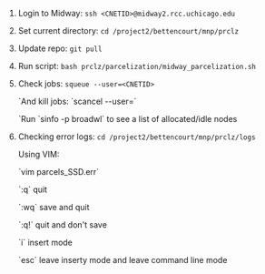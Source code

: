 

1. Login to Midway: `ssh <CNETID>@midway2.rcc.uchicago.edu` 

2. Set current directory: `cd /project2/bettencourt/mnp/prclz`

2. Update repo: `git pull`

3. Run script: `bash prclz/parcelization/midway_parcelization.sh`

4. Check jobs: `squeue --user=<CNETID>` 
   <p>`And kill jobs: `scancel --user=<CNETID>`
   <p>`Run `sinfo -p broadwl` to see a list of allocated/idle nodes

5. Checking error logs:
   `cd /project2/bettencourt/mnp/prclz/logs`

   Using VIM:
      <p>`vim parcels_SSD.err`</p>
      <p>`:q` quit</p>
      <p>`:wq` save and quit</p>
      <p>`:q!` quit and don't save</p>
      <p>`i` insert mode</p>
      <p>`esc` leave inserty mode and leave command line mode</p>


